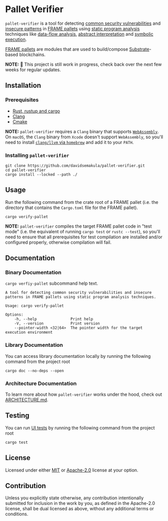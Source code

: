 # Pallet Verifier

`pallet-verifier` is a tool for detecting [common security vulnerabilities][vulnerabilities] and [insecure patterns] in
[FRAME pallets][FRAME] using [static program analysis][static-analysis] techniques like [data-flow analysis][data-flow],
[abstract interpretation][abs-int] and [symbolic execution][symbex].

[FRAME pallets][FRAME] are modules that are used to build/compose [Substrate]-based blockchains.

[FRAME]: https://docs.substrate.io/learn/runtime-development/#frame
[Substrate]: https://docs.substrate.io/
[vulnerabilities]: https://secure-contracts.com/not-so-smart-contracts/substrate/
[insecure patterns]: https://docs.substrate.io/build/troubleshoot-your-code/#unsafe-or-insecure-patterns
[static-analysis]: https://en.wikipedia.org/wiki/Static_program_analysis
[data-flow]: https://en.wikipedia.org/wiki/Data-flow_analysis
[abs-int]: https://en.wikipedia.org/wiki/Abstract_interpretation
[symbex]: https://en.wikipedia.org/wiki/Symbolic_execution

**NOTE:** 🚧 This project is still work in progress, check back over the next few weeks for regular updates.

## Installation

### Prerequisites

- [Rust, rustup and cargo](https://doc.rust-lang.org/book/ch01-01-installation.html)
- [Clang](https://clang.llvm.org/get_started.html)
- [Cmake](https://cmake.org/download/)

**NOTE:** `pallet-verifier` requires a `Clang` binary that supports [`WebAssembly`](https://webassembly.org/).
On `macOS`, the `Clang` binary from `Xcode` doesn't support `WebAssembly`, so you'll need to install 
[`clang/llvm` via `homebrew`](https://formulae.brew.sh/formula/llvm) and add it to your `PATH`.

### Installing `pallet-verifier`

```shell
git clone https://github.com/davidsemakula/pallet-verifier.git
cd pallet-verifier
cargo install --locked --path ./
```

## Usage

Run the following command from the crate root of a FRAME pallet
(i.e. the directory that contains the `Cargo.toml` file for the FRAME pallet).

```shell
cargo verify-pallet
```

**NOTE:** `pallet-verifier` compiles the target FRAME pallet code in "test mode" (i.e. the equivalent of running 
`cargo test` or `rustc --test`), so you'll need to ensure that all prerequisites for test compilation 
are installed and/or configured properly, otherwise compilation will fail.

## Documentation

### Binary Documentation

`cargo verfiy-pallet` subcommand help text.

```console
A tool for detecting common security vulnerabilities and insecure patterns in FRAME pallets using static program analysis techniques.

Usage: cargo verify-pallet

Options:
    -h, --help               Print help
    -V, --version            Print version
    --pointer-width <32|64>  The pointer width for the target execution environment
```

### Library Documentation

You can access library documentation locally by running the following command from the project root

```shell
cargo doc --no-deps --open
```

### Architecture Documentation

To learn more about how `pallet-verifier` works under the hood, check out [ARCHITECTURE.md](/ARCHITECTURE.md).

## Testing

You can run [UI tests](https://rustc-dev-guide.rust-lang.org/tests/ui.html) by running the following command from the project root

```shell
cargo test
```

## License

Licensed under either [MIT](/LICENSE-MIT) or [Apache-2.0](/LICENSE-APACHE) license at your option.

## Contribution

Unless you explicitly state otherwise, any contribution intentionally submitted
for inclusion in the work by you, as defined in the Apache-2.0 license, shall be
dual licensed as above, without any additional terms or conditions.
